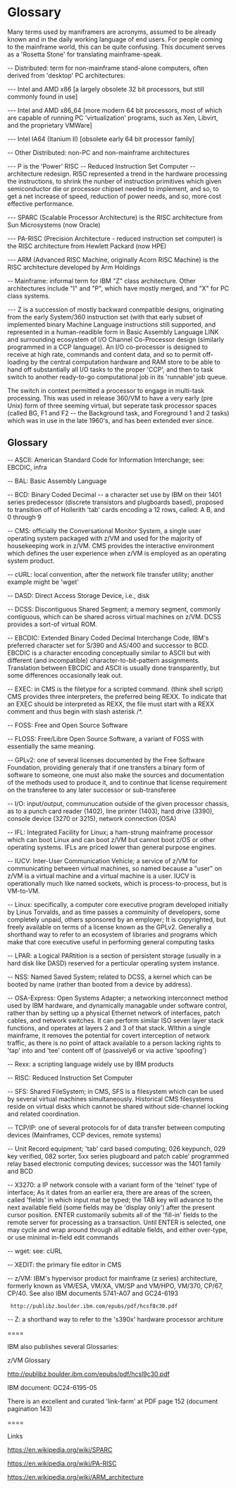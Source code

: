 # Glossary

Many terms used by maniframers are acronyms, assumed to be already
known and in the daily working language of end users.  For people coming to
the mainframe world, this can be quite confusing. This document serves as a
'Rosetta Stone' for translating mainframe-speak.

-- Distributed: term for non-mainframe stand-alone computers,
often derived from 'desktop' PC architectures:

--- Intel and AMD x86
    [a largely obsolete 32 bit processors, but still commonly found in use]

--- Intel and AMD x86_64
    [more modern 64 bit processors, most of which are capable of running PC
    'virtualization' programs, such as Xen, Libvirt, and the proprietary VMWare]

--- Intel IA64 (Itanium II) [obsolete early 64 bit processor family]

-- Other Distributed: non-PC and non-mainframe architectures

--- P is the 'Power' RISC -- Reduced Instruction Set Computer --
architecture redesign. RISC represented a trend in the hardware
processing the instructions, to shrink the nunber of instruction
primitives which given semiconductor die or processor chipset needed to
implement, and so, to get a net increase of speed, reduction of power
needs, and so, more cost effective performance.

--- SPARC (Scalable Processor Architecture)
is the RISC architecture from Sun Microsystems (now Oracle)


--- PA-RISC (Precision Architecture - reduced instruction set computer)
is the RISC architecture from Hewlett Packard (now HPE)


--- ARM (Advanced RISC Machine, originally Acorn RISC Machine)
is the RISC architecture developed by Arm Holdings


-- Mainframe: informal term for IBM "Z" class architecture.
Other architectures include "I" and "P", which have mostly merged,
and "X" for PC class systems.

--- Z is a succession of mostly backward conmpatible designs, originating
from the early System/360 instruction set (with that early subset of
implemented binary Machine Language instructions still supported, and
represented in a human-readible form in Basic Assembly Language LINK
and surrounding ecosystem of I/O Channel Co-Processor design
(similarly programmed in a CCP language).  An I/O co-processor is
designed to receive at high rate, commands and content data, and so to
permit off-loading by the central computation hardware
and RAM store to be able to hand off substantially all I/O tasks to
the proper 'CCP', and then to task switch to another ready-to-go
computational job in its 'runnable' job queue.

The switch in context permitted a processor to engage in multi-task
processing. This was used in release 360/VM to have a very early
(pre Unix) form of three seeming virtual, but seperate task processor
spaces (called BG, F1 and F2 -- the Background task, and Foreground 1
and 2 tasks) which was in use in the late 1960's, and has been extended
ever since.

## Glossary

-- ASCII: American Standard Code for Information Interchange;
see: EBCDIC, infra

-- BAL: Basic Assembly Language

-- BCD: Binary Coded Decimal -- a character set use by IBM on their 1401 series
predecessor (discrete transistors and plugboards based), proposed to
transition off of Hollerith 'tab' cards encoding a 12 rows,
called: A B, and 0 through 9

-- CMS: officially the Conversational Monitor System,
a single user operating system packaged with z/VM
and used for the majority of housekeeping work in z/VM.
CMS provides the interactive environment which defines the user experience
when z/VM is employed as an operating system product.

-- cURL: local convention, after the network file transfer utility; another
example might be 'wget'

-- DASD: Direct Access Storage Device, i.e., disk

-- DCSS: Discontiguous Shared Segment;
a memory segment, commonly contiguous, which can be shared across
virtual machines on z/VM. DCSS provides a sort-of virtual ROM.

-- EBCDIC: Extended Binary Coded Decimal Interchange Code,
IBM's preferred character set for S/390 and AS/400 and successor to BCD.
EBCDIC is a character encoding conceptually similar to ASCII but with different
(and incompatible) character-to-bit-pattern assignments. Translation between
EBCDIC and ASCII is usually done transparently, but some differences
occasionally leak out.

-- EXEC: in CMS is the filetype for a scripted command. (think shell script)
CMS provides three interpreters, the preferred being REXX. To indicate that an
EXEC should be interpreted as REXX, the file must start with a REXX comment
and thus begin with slash asterisk /*.

-- FOSS: Free and Open Source Software

-- FLOSS: Free/Libre Open Source Software, a variant of FOSS
with essentially the same meaning.

-- GPLv2: one of several licenses documented by the Free Software
Foundation, providing generaly that if one transfers a binary form of
software to someone, one must also make the sources and documentation of the
methods used to produce it, and to continue that license requirement on the
transferee to any later successor or sub-transferee

-- I/O: input/output, communucation outside of the given processor
chassis, as to a punch card reader (1402), line printer (1403), hard drive
(3390), console device (3270 or 3215), network connection (OSA)

-- IFL: Integrated Facility for Linux; a ham-strung mainframe processor
which can boot Linux and can boot z/VM but cannot boot z/OS or other
operating systems. IFLs are priced lower than general purpose engines.

-- IUCV: Inter-User Communication Vehicle; a service of z/VM
for communicating between virtual machines, so named because
a "user" on z/VM is a virtual machine and a virtual machine is a user.
IUCV is operationally much like named sockets,
which is process-to-process, but is VM-to-VM.

-- Linux: specifically, a computer core executive program developed
initially by Linus Torvalds, and as time passes a commuinity of developers,
some completely unpaid, others sponsored by an employer; It is copyrighted,
but freely available on terms of a license known as the GPLv2.  Generally a
shorthand way to refer to an ecosystem of libraries and programs which make
that core executive useful in performing general computing tasks

-- LPAR: a Logical PARtition is a section of persistent storage (usually in
a hard disk like DASD) reserved for a perticular operating system instance.

-- NSS: Named Saved System; related to DCSS, a kernel which can be
booted by name (rather than booted from a device by address).

-- OSA-Express: Open Systems Adapter; a networking interconnect method
used by IBM hardware, and dynamically managable under software control,
rather than by setting up a physical Ethernet network of interfaces, patch
cables, and network switches.  It can perform similar ISO seven layer stack
functions, and operates at layers 2 and 3 of that stack.  WIthin a single
mainframe, it removes the potential for covert interception of network
traffic, as there is no point of attack available to a person lacking rights
to 'tap' into and 'tee' content off of (passively6 or via active 'spoofing')

-- Rexx: a scripting language widely use by IBM products

-- RISC: Reduced Instruction Set Computer

-- SFS: Shared FileSystem; in CMS, SFS is a filesystem which can be used
by several virtual machines simultaneously. Historical CMS filesystems
reside on virtual disks which cannot be shared without side-channel
locking and related coordination.

-- TCP/IP: one of several protocols for of data transfer between computing
devices (Mainframes, CCP devices, remote systems)

-- Unit Record equipment; 'tab' card based computing; 026 keypunch, 029
key verified, 082 sorter, 5xx series plugboard and patch cable' programmed
relay based electronic computing devices; successor was the 1401 family and BCD

-- X3270: a IP network console with a variant form of the 'telnet' type
of interface; As it dates from an earlier era, there are areas of the screen,
called 'fields' in which input mat be typed; the TAB key will advance to the
next available field (some fields may be 'display only') after the present
cursor position. ENTER customarily submits all of the 'fill-in' fields to
the remote server for processing as a transaction.  Until ENTER is selected,
one may cycle and wrap around through all editable fields, and either
over-type, or use minimal in-field edit commands

-- wget: see: cURL

-- XEDIT: the primary file editor in CMS

-- z/VM: IBM's hypervisor product for mainframe (z series) architecture,
formerly known as VM/ESA, VM/XA, VM/SP and VM/HPO, VM/370, CP/67, CP/40.
See also IBM documents 5741-A07 and GC24-6193

     http://publibz.boulder.ibm.com/epubs/pdf/hcsf8c30.pdf

-- Z: a shorthand way to refer to the 's390x' hardware processor architure

====

IBM also publishes several Glossaries:

z/VM Glossary

http://publibz.boulder.ibm.com/epubs/pdf/hcsl9c30.pdf

IBM document:  GC24-6195-05

There is an excellent and curated 'link-farm' at PDF page 152 (document
pagination 143)


====

Links

https://en.wikipedia.org/wiki/SPARC

https://en.wikipedia.org/wiki/PA-RISC

https://en.wikipedia.org/wiki/ARM_architecture




